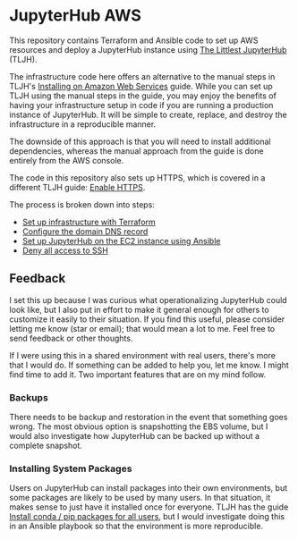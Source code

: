 # JupyterHub AWS

This repository contains Terraform and Ansible code to set up AWS
resources and deploy a JupyterHub instance using [The Littlest
JupyterHub](https://tljh.jupyter.org/) (TLJH).

The infrastructure code here offers an alternative to the manual steps
in TLJH's [Installing on Amazon Web
Services](https://tljh.jupyter.org/en/latest/install/amazon.html)
guide. While you can set up TLJH using the manual steps in the guide,
you may enjoy the benefits of having your infrastructure setup in code
if you are running a production instance of JupyterHub. It will be
simple to create, replace, and destroy the infrastructure in a
reproducible manner.

The downside of this approach is that you will need to install
additional dependencies, whereas the manual approach from the guide is
done entirely from the AWS console.

The code in this repository also sets up HTTPS, which is covered in a
different TLJH guide: [Enable
HTTPS](https://tljh.jupyter.org/en/latest/howto/admin/https.html).

The process is broken down into steps:
- [Set up infrastructure with Terraform](infra/README.md)
- [Configure the domain DNS record](dns-configuration.md)
- [Set up JupyterHub on the EC2 instance using
  Ansible](playbooks/README.md)
- [Deny all access to SSH](deny-ssh-access.md)

## Feedback

I set this up because I was curious what operationalizing JupyterHub
could look like, but I also put in effort to make it general enough
for others to customize it easily to their situation. If you find this
useful, please consider letting me know (star or email); that would
mean a lot to me. Feel free to send feedback or other thoughts.

If I were using this in a shared environment with real users, there's
more that I would do. If something can be added to help you, let me
know. I might find time to add it. Two important features that are on
my mind follow.

### Backups

There needs to be backup and restoration in the event that something
goes wrong. The most obvious option is snapshotting the EBS volume,
but I would also investigate how JupyterHub can be backed up without a
complete snapshot.

### Installing System Packages

Users on JupyterHub can install packages into their own environments,
but some packages are likely to be used by many users. In that
situation, it makes sense to just have it installed once for
everyone. TLJH has the guide [Install conda / pip packages for all
users](https://tljh.jupyter.org/en/latest/install/amazon.html#step-3-install-conda-pip-packages-for-all-users),
but I would investigate doing this in an Ansible playbook so that the
environment is more reproducible.
